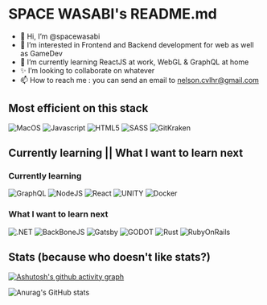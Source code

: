 # SPACE WASABI's README.md

- 👋 Hi, I’m @spacewasabi
- 👀 I’m interested in Frontend and Backend development for web as well as GameDev
- 🌱 I’m currently learning ReactJS at work, WebGL & GraphQL at home
- ✨ I’m looking to collaborate on whatever
- 📫 How to reach me : you can send an email to nelson.cvlhr@gmail.com

## Most efficient on this stack

![MacOS](https://img.shields.io/badge/mac%20os-000000?style=for-the-badge&logo=apple&logoColor=white) ![Javascript](https://img.shields.io/badge/JavaScript-323330?style=for-the-badge&logo=javascript&logoColor=F7DF1E) ![HTML5](https://img.shields.io/badge/HTML5-E34F26?style=for-the-badge&logo=html5&logoColor=white) ![SASS](https://img.shields.io/badge/Sass-CC6699?style=for-the-badge&logo=sass&logoColor=white) ![GitKraken](https://img.shields.io/badge/GitKraken-179287?style=for-the-badge&logo=GitKraken&logoColor=white) 

## Currently learning || What I want to learn next

### Currently learning

![GraphQL](https://img.shields.io/badge/GraphQl-E10098?style=for-the-badge&logo=graphql&logoColor=white) ![NodeJS](https://img.shields.io/badge/Node.js-339933?style=for-the-badge&logo=nodedotjs&logoColor=white) ![React](https://img.shields.io/badge/React-20232A?style=for-the-badge&logo=react&logoColor=61DAFB) ![UNITY](https://img.shields.io/badge/Unity-100000?style=for-the-badge&logo=unity&logoColor=white) ![Docker](https://img.shields.io/badge/Docker-2CA5E0?style=for-the-badge&logo=docker&logoColor=white) 

### What I want to learn next

![.NET](https://img.shields.io/badge/.NET-512BD4?style=for-the-badge&logo=dotnet&logoColor=white) ![BackBoneJS](https://img.shields.io/badge/backbone%20js-0071B5?style=for-the-badge&logo=backbone.js&logoColor=white) ![Gatsby](https://img.shields.io/badge/Gatsby-663399?style=for-the-badge&logo=gatsby&logoColor=white) ![GODOT](https://img.shields.io/badge/Godot-478CBF?style=for-the-badge&logo=GodotEngine&logoColor=white) ![Rust](https://img.shields.io/badge/Rust-000000?style=for-the-badge&logo=rust&logoColor=white) ![RubyOnRails](https://img.shields.io/badge/Ruby_on_Rails-CC0000?style=for-the-badge&logo=ruby-on-rails&logoColor=white)

## Stats (because who doesn't like stats?)

[![Ashutosh's github activity graph](https://github-readme-activity-graph.cyclic.app/graph?username=spacewasabi&theme=chartreuse-dark)](https://github.com/ashutosh00710/github-readme-activity-graph)

![Anurag's GitHub stats](https://github-readme-stats-spacewasabi.vercel.app/api?username=spacewasabi&show_icons=true&theme=chartreuse-dark)
